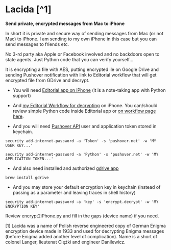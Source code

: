# Lacida [^1]

**Send private, encrypted messages from Mac to iPhone**

In short it is private and secure way of sending messages from Mac (or not Mac) to iPhone. I am sending to my own iPhone in this case but you can send messages to friends etc.

No 3-rd party aka Apple or Facebook involved and no backdoors open to state agents. Just Python code that you can verify yourself...

It is encrypting a file with AES, putting encrypted ile on Google Drive and sending Pushover notification with link to Editorial workflow that will get encrypted file from GDrive and decrypt.

* You will need [Editorial app on iPhone](http://omz-software.com/editorial/) (it is a note-taking app with Python support)

* And [my Editorial Workflow for decrypting](http://www.editorial-workflows.com/workflow/5833682849890304/xu7eKvr4GJM) on iPhone. You can/should review simple Python code inside Editorial app or [on workflow page here](http://www.editorial-workflows.com/workflow/5833682849890304/xu7eKvr4GJM).

* And you will need [Pushover API](https://pushover.net/api) user and application token stored in keychain.

```
security add-internet-password -a 'Token' -s 'pushover.net' -w 'MY USER KEY...'

security add-internet-password -a 'Python' -s 'pushover.net' -w 'MY APPLICATION TOKEN...'

```

* And also need installed and authorized [gdrive app](https://github.com/prasmussen/gdrive) 

```brew install gdrive```

* And you may store your default encryption key in keychain (instead of passing as a parameter and leaving traces in shell history)

```security add-internet-password -a 'key' -s 'encrypt.decrypt' -w 'MY ENCRYPTION KEY' ```

Review encrypt2iPhone.py and fill in the gaps (device name) if you need.

[1] Lacida was a name of Polish reverse engineered copy of German Enigma encryption device made in 1933 and used for decrypting Enigma messages (before Enigma added another level of complication). Name is a short of colonel Langer, lieutenat Ciężki and engineer Danilewicz.
